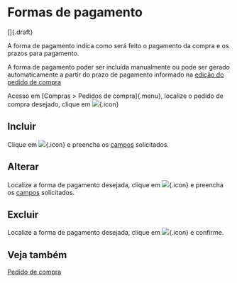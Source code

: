 # Formas de pagamento

[]{.draft}

A forma de pagamento indica como será feito o pagamento da compra e os prazos para pagamento.

A forma de pagamento poder ser incluída manualmente ou pode ser gerado automaticamente a partir do prazo de pagamento informado na [edição do pedido de compra](purchase-edit)

Acesso em [Compras > Pedidos de compra]{.menu}, localize o pedido de compra desejado, clique em ![](https://static.zenerp.app.br/icons/purchase/purchasePayment.svg){.icon}

## Incluir

Clique em ![](https://static.zenerp.app.br/icons/action-create.svg){.icon} e preencha os [campos](purchasePayment-edit) solicitados.

## Alterar

Localize a forma de pagamento desejada, clique em ![](https://static.zenerp.app.br/icons/action-update.svg){.icon} e preencha os [campos](purchasePayment-edit) solicitados.

## Excluir

Localize a forma de pagamento desejada, clique em ![](https://static.zenerp.app.br/icons/action-delete.svg){.icon} e confirme.

## Veja também

[Pedido de compra](purchase)

